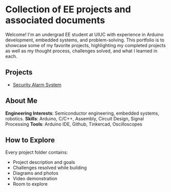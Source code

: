 # Collection of EE projects and associated documents
Welcome! I'm an undergrad EE student at UIUC with experience in Arduino development, embedded systems, and problem-solving. This portfolio is to showcase some of my favorite projects, highlighting my completed projects as well as my thought process, challenges solved, and what I learned in each.  
## Projects
- [Security Alarm System](./security-alarm-system)

## About Me
**Engineering Interests**: Semiconductor engineering, embedded systems, robotics.
**Skills**: Arduino, C/C++, Assembly, Circuit Design, Signal Processing
**Tools**: Arduino IDE, Github, Tinkercad, Oscilloscopes

## How to Explore
Every project folder contains:
- Project description and goals
- Challenges resolved while building
- Diagrams and photos
- Video demonstration
- Room to explore
